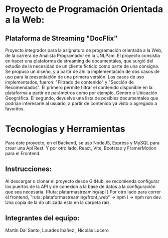 # Proyecto de Programación Orientada a la Web:
## Plataforma de Streaming "DocFlix" 

Proyecto integrador para la asignatura de programación orientada a la Web, de la carrera de Analista Programador en la UNLPam. 
El proyecto consistía en hacer una plataforma de streaming de documentales, que surgió del estudio de la necesidad de un cliente ficticio como parte de una consigna. Se propuso un diseño, y a partir de ahí la implementación de dos casos de uso para la presentación de una primera versión. Los casos de uso implementados, fueron: "Filtrado de contenido" y "Sección de Recomendados". El primero permite filtrar el contenido disponible en la plataforma a partir de parámetros como por ejemplo, Genero o Ubicación Geográfica. El segundo, devuelve una lista de posibles documentales que podrían interesarle al usuario, a partir de contenido ya visto o agregado a favoritos. 

# Tecnologías y Herramientas

Para este proyecto, en el Backend, se uso NodeJS, Express y MySQL para crear una Api Rest. Y por otro lado, React, Vite, Bootstap y FramerMotion para el Frontend.  

## Instrucciones:
Al descargar o clonar el proyecto desde GitHub, se recomienda configurar los puertos de la API y de conexion a la base de datos a la configuración que sea necesaria. (Ruta: platarmastreaming/api )
Por otro lado para correr el frontend, "ruta: plataformastreaming/front_web" -> npm i -> npm run dev. 
Una copia de la db utilizada esta en la carpeta raíz. 


## Integrantes del equipo: 
Martín Dal Santo,
Lourdes Ibañez ,
Nicolás Lucero 
